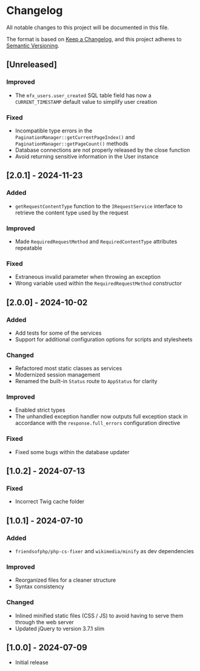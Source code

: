 # Changelog

All notable changes to this project will be documented in this file.

The format is based on [Keep a Changelog](https://keepachangelog.com/en/1.1.0/),
and this project adheres to [Semantic Versioning](https://semver.org/spec/v2.0.0.html).

## [Unreleased]

### Improved

- The `mfx_users.user_created` SQL table field has now a `CURRENT_TIMESTAMP` default value to simplify user creation

### Fixed

- Incompatible type errors in the `PaginationManager::getCurrentPageIndex()` and `PaginationManager::getPageCount()` methods
- Database connections are not properly released by the close function
- Avoid returning sensitive information in the User instance

## [2.0.1] - 2024-11-23

### Added

- `getRequestContentType` function to the `IRequestService` interface to retrieve the content type used by the request

### Improved

- Made `RequiredRequestMethod` and `RequiredContentType` attributes repeatable

### Fixed

- Extraneous invalid parameter when throwing an exception
- Wrong variable used within the `RequiredRequestMethod` constructor

## [2.0.0] - 2024-10-02

### Added

- Add tests for some of the services
- Support for additional configuration options for scripts and stylesheets

### Changed

- Refactored most static classes as services
- Modernized session management
- Renamed the built-in `Status` route to `AppStatus` for clarity

### Improved

- Enabled strict types
- The unhandled exception handler now outputs full exception stack in accordance with the `response.full_errors` configuration directive

### Fixed

- Fixed some bugs within the database updater

## [1.0.2] - 2024-07-13

### Fixed

- Incorrect Twig cache folder

## [1.0.1] - 2024-07-10

### Added

- `friendsofphp/php-cs-fixer` and `wikimedia/minify` as dev dependencies

### Improved

- Reorganized files for a cleaner structure
- Syntax consistency

### Changed

- Inlined minified static files (CSS / JS) to avoid having to serve them through the web server
- Updated jQuery to version 3.7.1 slim

## [1.0.0] - 2024-07-09

- Initial release
